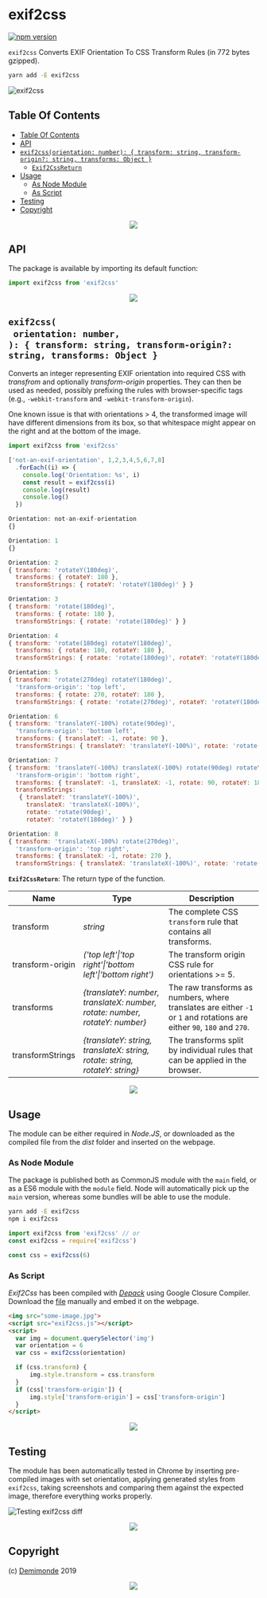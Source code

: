 # exif2css

[![npm version](https://badge.fury.io/js/exif2css.svg)](https://npmjs.org/package/exif2css)

`exif2css` Converts EXIF Orientation To CSS Transform Rules (in 772 bytes gzipped).

```sh
yarn add -E exif2css
```

![exif2css](exif2css.jpg)

## Table Of Contents

- [Table Of Contents](#table-of-contents)
- [API](#api)
- [`exif2css(orientation: number): { transform: string, transform-origin?: string, transforms: Object }`](#exif2cssorientation-number--transform-string-transform-origin-string-transforms-object-)
  * [`Exif2CssReturn`](#type-exif2cssreturn)
- [Usage](#usage)
  * [As Node Module](#as-node-module)
  * [As Script](#as-script)
- [Testing](#testing)
- [Copyright](#copyright)

<p align="center"><a href="#table-of-contents"><img src=".documentary/section-breaks/0.svg?sanitize=true"></a></p>

## API

The package is available by importing its default function:

```js
import exif2css from 'exif2css'
```

<p align="center"><a href="#table-of-contents"><img src=".documentary/section-breaks/1.svg?sanitize=true"></a></p>

## `exif2css(`<br/>&nbsp;&nbsp;`orientation: number,`<br/>`): { transform: string, transform-origin?: string, transforms: Object }`

Converts an integer representing EXIF orientation into required CSS with _transfrom_ and optionally _transform-origin_ properties. They can then be used as needed, possibly prefixing the rules with browser-specific tags (e.g., `-webkit-transform` and `-webkit-transform-origin`).

One known issue is that with orientations > 4, the transformed image will have different dimensions from its box, so that whitespace might appear on the right and at the bottom of the image.

```js
import exif2css from 'exif2css'

['not-an-exif-orientation', 1,2,3,4,5,6,7,8]
  .forEach((i) => {
    console.log('Orientation: %s', i)
    const result = exif2css(i)
    console.log(result)
    console.log()
  })
```
```js
Orientation: not-an-exif-orientation
{}

Orientation: 1
{}

Orientation: 2
{ transform: 'rotateY(180deg)',
  transforms: { rotateY: 180 },
  transformStrings: { rotateY: 'rotateY(180deg)' } }

Orientation: 3
{ transform: 'rotate(180deg)',
  transforms: { rotate: 180 },
  transformStrings: { rotate: 'rotate(180deg)' } }

Orientation: 4
{ transform: 'rotate(180deg) rotateY(180deg)',
  transforms: { rotate: 180, rotateY: 180 },
  transformStrings: { rotate: 'rotate(180deg)', rotateY: 'rotateY(180deg)' } }

Orientation: 5
{ transform: 'rotate(270deg) rotateY(180deg)',
  'transform-origin': 'top left',
  transforms: { rotate: 270, rotateY: 180 },
  transformStrings: { rotate: 'rotate(270deg)', rotateY: 'rotateY(180deg)' } }

Orientation: 6
{ transform: 'translateY(-100%) rotate(90deg)',
  'transform-origin': 'bottom left',
  transforms: { translateY: -1, rotate: 90 },
  transformStrings: { translateY: 'translateY(-100%)', rotate: 'rotate(90deg)' } }

Orientation: 7
{ transform: 'translateY(-100%) translateX(-100%) rotate(90deg) rotateY(180deg)',
  'transform-origin': 'bottom right',
  transforms: { translateY: -1, translateX: -1, rotate: 90, rotateY: 180 },
  transformStrings: 
   { translateY: 'translateY(-100%)',
     translateX: 'translateX(-100%)',
     rotate: 'rotate(90deg)',
     rotateY: 'rotateY(180deg)' } }

Orientation: 8
{ transform: 'translateX(-100%) rotate(270deg)',
  'transform-origin': 'top right',
  transforms: { translateX: -1, rotate: 270 },
  transformStrings: { translateX: 'translateX(-100%)', rotate: 'rotate(270deg)' } }
```

__<a name="type-exif2cssreturn">`Exif2CssReturn`</a>__: The return type of the function.

|       Name       |                                    Type                                     |                                                      Description                                                       |
| ---------------- | --------------------------------------------------------------------------- | ---------------------------------------------------------------------------------------------------------------------- |
| transform        | _string_                                                                    | The complete CSS `transform` rule that contains all transforms.                                                        |
| transform-origin | _('top left'\|'top right'\|'bottom left'\|'bottom right')_                  | The transform origin CSS rule for orientations >= 5.                                                                   |
| transforms       | _{translateY: number, translateX: number, rotate: number, rotateY: number}_ | The raw transforms as numbers, where translates are either `-1` or `1` and rotations are either `90`, `180` and `270`. |
| transformStrings | _{translateY: string, translateX: string, rotate: string, rotateY: string}_ | The transforms split by individual rules that can be applied in the browser.                                           |

<p align="center"><a href="#table-of-contents"><img src=".documentary/section-breaks/2.svg?sanitize=true"></a></p>

## Usage

The module can be either required in _Node.JS_, or downloaded as the compiled file from the _dist_ folder and inserted on the webpage.

### As Node Module

The package is published both as CommonJS module with the `main` field, or as a ES6 module with the `module` field. Node will automatically pick up the `main` version, whereas some bundles will be able to use the module.

```bash
yarn add -E exif2css
npm i exif2css
```

```js
import exif2css from 'exif2css' // or
const exif2css = require('exif2css')

const css = exif2css(6)
```

### As Script

_Exif2Css_ has been compiled with [_Depack_](https://github.com/dpck/depack) using Google Closure Compiler. Download the [file](https://github.com/demimonde/exif2css/blob/master/dist/exif2css.js) manually and embed it on the webpage.

```html
<img src="some-image.jpg">
<script src="exif2css.js"></script>
<script>
  var img = document.querySelector('img')
  var orientation = 6
  var css = exif2css(orientation)

  if (css.transform) {
      img.style.transform = css.transform
  }
  if (css['transform-origin']) {
      img.style['transform-origin'] = css['transform-origin']
  }
</script>
```

<p align="center"><a href="#table-of-contents"><img src=".documentary/section-breaks/3.svg?sanitize=true"></a></p>

## Testing

The module has been automatically tested in Chrome by inserting pre-compiled images with set orientation, applying generated styles from `exif2css`, taking screenshots and comparing them against the expected image, therefore everything works properly.

![Testing exif2css diff](artifacts/1_diff.png)

<p align="center"><a href="#table-of-contents"><img src=".documentary/section-breaks/4.svg?sanitize=true"></a></p>

## Copyright

(c) [Demimonde][1] 2019

[1]: https://demimonde.cc

<p align="center"><a href="#table-of-contents"><img src=".documentary/section-breaks/-1.svg?sanitize=true"></a></p>